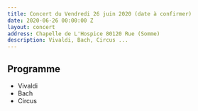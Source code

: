 ```yaml
---
title: Concert du Vendredi 26 juin 2020 (date à confirmer)
date: 2020-06-26 00:00:00 Z
layout: concert
address: Chapelle de L'Hospice 80120 Rue (Somme)
description: Vivaldi, Bach, Circus ...
---
```


## Programme

* Vivaldi
* Bach
* Circus

